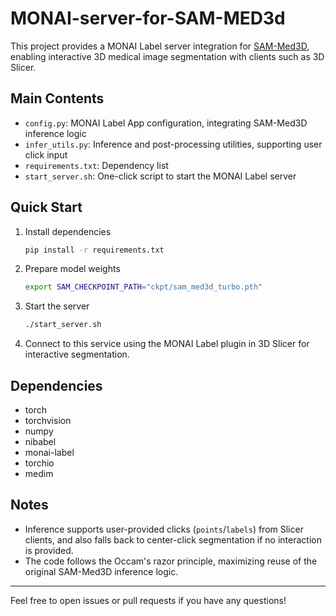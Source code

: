 # MONAI-server-for-SAM-MED3d

This project provides a MONAI Label server integration for [SAM-Med3D](https://github.com/uni-medical/SAM-Med3D), enabling interactive 3D medical image segmentation with clients such as 3D Slicer.

## Main Contents
- `config.py`: MONAI Label App configuration, integrating SAM-Med3D inference logic
- `infer_utils.py`: Inference and post-processing utilities, supporting user click input
- `requirements.txt`: Dependency list
- `start_server.sh`: One-click script to start the MONAI Label server

## Quick Start

1. Install dependencies
   ```bash
   pip install -r requirements.txt
   ```
2. Prepare model weights
   ```bash
   export SAM_CHECKPOINT_PATH="ckpt/sam_med3d_turbo.pth"
   ```
3. Start the server
   ```bash
   ./start_server.sh
   ```
4. Connect to this service using the MONAI Label plugin in 3D Slicer for interactive segmentation.

## Dependencies
- torch
- torchvision
- numpy
- nibabel
- monai-label
- torchio
- medim

## Notes
- Inference supports user-provided clicks (`points`/`labels`) from Slicer clients, and also falls back to center-click segmentation if no interaction is provided.
- The code follows the Occam's razor principle, maximizing reuse of the original SAM-Med3D inference logic.

---
Feel free to open issues or pull requests if you have any questions! 
